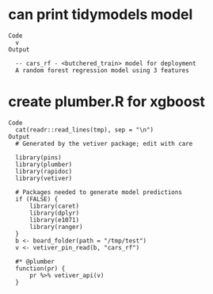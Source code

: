 # can print tidymodels model

    Code
      v
    Output
      
      -- cars_rf - <butchered_train> model for deployment 
      A random forest regression model using 3 features

# create plumber.R for xgboost

    Code
      cat(readr::read_lines(tmp), sep = "\n")
    Output
      # Generated by the vetiver package; edit with care
      
      library(pins)
      library(plumber)
      library(rapidoc)
      library(vetiver)
      
      # Packages needed to generate model predictions
      if (FALSE) {
          library(caret)
          library(dplyr)
          library(e1071)
          library(ranger)
      }
      b <- board_folder(path = "/tmp/test")
      v <- vetiver_pin_read(b, "cars_rf")
      
      #* @plumber
      function(pr) {
          pr %>% vetiver_api(v)
      }

